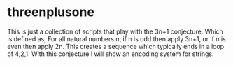 # threenplusone
This is just a collection of scripts that play with the 3n+1 conjecture. Which is defined as; For all natural numbers n, if n is odd then apply 3n+1, or if n is even then apply 2n.    This creates a sequence which typically ends in a loop of 4,2,1.  With this conjecture I will show an encoding system for strings.
